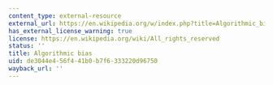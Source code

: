 ```yaml
---
content_type: external-resource
external_url: https://en.wikipedia.org/w/index.php?title=Algorithmic_bias&oldid=914352968
has_external_license_warning: true
license: https://en.wikipedia.org/wiki/All_rights_reserved
status: ''
title: Algorithmic bias
uid: de3044e4-56f4-41b0-b7f6-333220d96750
wayback_url: ''
---
```

